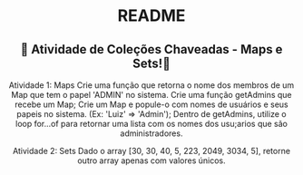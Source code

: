 <h1 align="center">README</h1>
<h2 align="center">🤍 Atividade de Coleções Chaveadas - Maps e Sets!🤍</h2>

<p align="center">
 Atividade 1: Maps
Crie uma função que retorna o nome dos membros de um Map que tem o papel 'ADMIN' no sistema.
Crie uma função getAdmins que recebe um Map;
Crie um Map e popule-o com nomes de usuários e seus papeis no sistema. (Ex: 'Luiz' => 'Admin');
Dentro de getAdmins, utilize o loop for...of para retornar uma lista com os nomes dos usu;arios que são administradores.
  </p>



<p align="center">
  Atividade 2: Sets
Dado o array [30, 30, 40, 5, 223, 2049, 3034, 5], retorne outro array apenas com valores únicos.
  </p>
